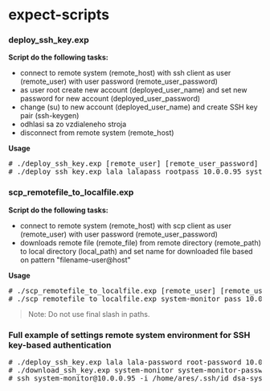 # expect-scripts

### deploy_ssh_key.exp
**Script do the following tasks:**
- connect to remote system (remote_host) with ssh client as user (remote_user) with user password (remote_user_password)
- as user root create new account (deployed_user_name) and set new password for new account (deployed_user_password)
- change (su) to new account (deployed_user_name) and create SSH key pair (ssh-keygen)
- odhlasi sa zo vzdialeneho stroja
- disconnect from remote system (remote_host)

**Usage**
<pre>
# ./deploy_ssh_key.exp [remote_user] [remote_user_password] [remote_root_password] [remote_host] [deployed_user_name] [deployed_user_password]
# ./deploy_ssh_key.exp lala lalapass rootpass 10.0.0.95 system-monitor pass
</pre>

### scp_remotefile_to_localfile.exp
**Script do the following tasks:**
- connect to remote system (remote_host) with scp client as user (remote_user) with user password (remote_user_password)
- downloads remote file (remote_file) from remote directory (remote_path) to local directory (local_path) and set name for downloaded file based on pattern "filename-user@host"

**Usage**
<pre>
# ./scp_remotefile_to_localfile.exp [remote_user] [remote_user_password] [remote_host] [remote_file] [remote_path] [local_path]
# ./scp_remotefile_to_localfile.exp system-monitor pass 10.0.0.95 id_dsa /home/system-monitor/.ssh /home/ares/.ssh
</pre>

> Note: Do not use final slash in paths.

### Full example of settings remote system environment for SSH key-based authentication
<pre>
# ./deploy_ssh_key.exp lala lala-password root-password 10.0.0.95 system-monitor system-monitor-password
# ./download_ssh_key.exp system-monitor system-monitor-password 10.0.0.95 id_dsa /home/system-monitor/.ssh /home/ares/.ssh
# ssh system-monitor@10.0.0.95 -i /home/ares/.ssh/id_dsa-system-monitor\@10.0.0.95
</pre>
